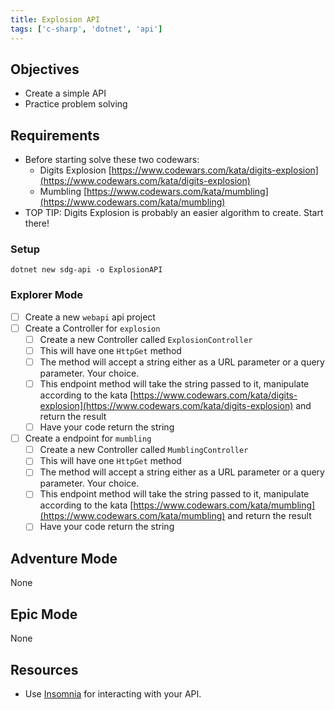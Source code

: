 ```yaml
---
title: Explosion API
tags: ['c-sharp', 'dotnet', 'api']
---
```


## Objectives

- Create a simple API
- Practice problem solving

## Requirements

- Before starting solve these two codewars:
  - Digits Explosion
    [https://www.codewars.com/kata/digits-explosion](https://www.codewars.com/kata/digits-explosion)
  - Mumbling
    [https://www.codewars.com/kata/mumbling](https://www.codewars.com/kata/mumbling)
- TOP TIP: Digits Explosion is probably an easier algorithm to create. Start there!

### Setup

```shell
dotnet new sdg-api -o ExplosionAPI
```

### Explorer Mode

- [ ] Create a new `webapi` api project
- [ ] Create a Controller for `explosion`
  - [ ] Create a new Controller called `ExplosionController`
  - [ ] This will have one `HttpGet` method
  - [ ] The method will accept a string either as a URL parameter or a query parameter. Your choice.
  - [ ] This endpoint method will take the string passed to it, manipulate according to the kata [https://www.codewars.com/kata/digits-explosion](https://www.codewars.com/kata/digits-explosion) and return the result
  - [ ] Have your code return the string
- [ ] Create a endpoint for `mumbling`
  - [ ] Create a new Controller called `MumblingController`
  - [ ] This will have one `HttpGet` method
  - [ ] The method will accept a string either as a URL parameter or a query parameter. Your choice.
  - [ ] This endpoint method will take the string passed to it, manipulate according to the kata [https://www.codewars.com/kata/mumbling](https://www.codewars.com/kata/mumbling) and return the result
  - [ ] Have your code return the string

## Adventure Mode

None

## Epic Mode

None

## Resources

- Use [Insomnia](https://insomnia.rest/) for interacting with your API.
